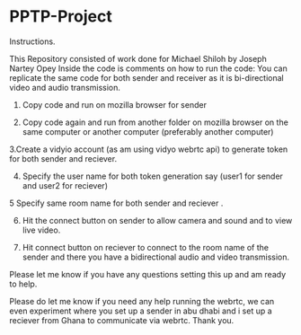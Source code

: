 # PPTP-Project
Instructions.

This Repository consisted of work done for Michael Shiloh by Joseph Nartey Opey
Inside the code is comments on how to run the code:
You can replicate the same code for both sender and receiver as it is bi-directional video and audio transmission.
1. Copy code and run on mozilla browser for sender

2. Copy code again and run from another folder on mozilla browser on the same computer or another computer (preferably another computer)

3.Create a vidyio account (as am using vidyo webrtc api) to generate token for both sender and reciever.

4. Specify the user name for both token generation say (user1 for sender and user2 for reciever)

5 Specify same room name for both sender and reciever .

6. Hit the connect button on sender to allow camera and sound and to view live video.

7. Hit connect button on reciever to connect to the room name of the sender and there you have a bidirectional audio and video transmission.

Please let me know if you have any questions setting this up and am ready to help.

Please do let me know if you need any help running the webrtc, we can even experiment where you set up a sender in abu dhabi and i set up a reciever from Ghana to communicate via webrtc. Thank you.
